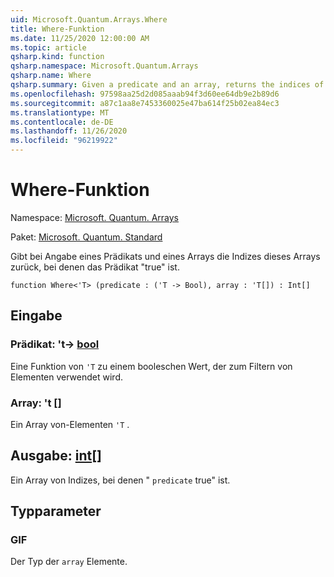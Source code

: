 ```yaml
---
uid: Microsoft.Quantum.Arrays.Where
title: Where-Funktion
ms.date: 11/25/2020 12:00:00 AM
ms.topic: article
qsharp.kind: function
qsharp.namespace: Microsoft.Quantum.Arrays
qsharp.name: Where
qsharp.summary: Given a predicate and an array, returns the indices of that array where the predicate is true.
ms.openlocfilehash: 97598aa25d2d085aaab94f3d60ee64db9e2b89d6
ms.sourcegitcommit: a87c1aa8e7453360025e47ba614f25b02ea84ec3
ms.translationtype: MT
ms.contentlocale: de-DE
ms.lasthandoff: 11/26/2020
ms.locfileid: "96219922"
---
```

# <a name="where-function"></a>Where-Funktion

Namespace: [Microsoft. Quantum. Arrays](xref:Microsoft.Quantum.Arrays)

Paket: [Microsoft. Quantum. Standard](https://nuget.org/packages/Microsoft.Quantum.Standard)


Gibt bei Angabe eines Prädikats und eines Arrays die Indizes dieses Arrays zurück, bei denen das Prädikat "true" ist.

```qsharp
function Where<'T> (predicate : ('T -> Bool), array : 'T[]) : Int[]
```


## <a name="input"></a>Eingabe

### <a name="predicate--t---bool"></a>Prädikat: 't-> [bool](xref:microsoft.quantum.lang-ref.bool)

Eine Funktion von `'T` zu einem booleschen Wert, der zum Filtern von Elementen verwendet wird.


### <a name="array--t"></a>Array: 't []

Ein Array von-Elementen `'T` .



## <a name="output--int"></a>Ausgabe: [int](xref:microsoft.quantum.lang-ref.int)[]

Ein Array von Indizes, bei denen " `predicate` true" ist.

## <a name="type-parameters"></a>Typparameter

### <a name="t"></a>GIF

Der Typ der `array` Elemente.